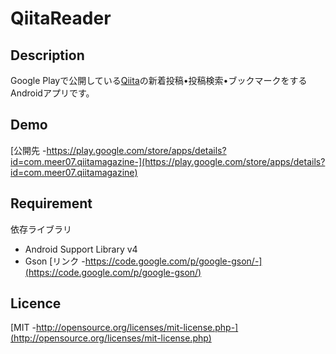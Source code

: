 # QiitaReader

## Description
Google Playで公開している[Qiita]()の新着投稿•投稿検索•ブックマークをするAndroidアプリです。

## Demo
[公開先 -https://play.google.com/store/apps/details?id=com.meer07.qiitamagazine-](https://play.google.com/store/apps/details?id=com.meer07.qiitamagazine)

## Requirement
依存ライブラリ
- Android Support Library v4
- Gson [リンク -https://code.google.com/p/google-gson/-](https://code.google.com/p/google-gson/)

## Licence

[MIT -http://opensource.org/licenses/mit-license.php-](http://opensource.org/licenses/mit-license.php)
